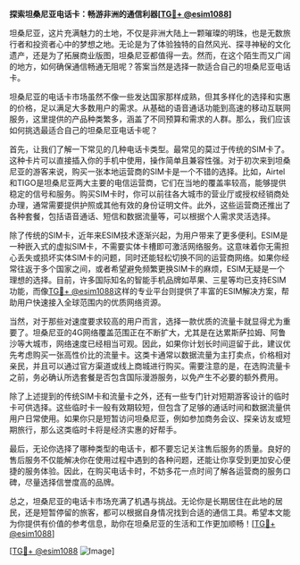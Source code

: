 **探索坦桑尼亚电话卡：畅游非洲的通信利器[[TG💪+ @esim1088](https://t.me/s/esim1088)]**

坦桑尼亚，这片充满魅力的土地，不仅是非洲大陆上一颗璀璨的明珠，也是无数旅行者和投资者心中的梦想之地。无论是为了体验独特的自然风光、探寻神秘的文化遗产，还是为了拓展商业版图，坦桑尼亚都值得一去。然而，在这个陌生而又广阔的地方，如何确保通信畅通无阻呢？答案当然是选择一款适合自己的坦桑尼亚电话卡。

坦桑尼亚的电话卡市场虽然不像一些发达国家那样成熟，但其多样化的选择和实惠的价格，足以满足大多数用户的需求。从基础的语音通话功能到高速的移动互联网服务，这里提供的产品种类繁多，涵盖了不同预算和需求的人群。那么，我们应该如何挑选最适合自己的坦桑尼亚电话卡呢？

首先，让我们了解一下常见的几种电话卡类型。最常见的莫过于传统的SIM卡了。这种卡片可以直接插入你的手机中使用，操作简单且兼容性强。对于初次来到坦桑尼亚的游客来说，购买一张本地运营商的SIM卡是一个不错的选择。比如，Airtel和TIGO是坦桑尼亚两大主要的电信运营商，它们在当地的覆盖率较高，能够提供稳定的信号和服务。购买SIM卡时，你可以前往各大城市的营业厅或授权经销商处办理，通常需要提供护照或其他有效的身份证明文件。此外，这些运营商还推出了各种套餐，包括语音通话、短信和数据流量等，可以根据个人需求灵活选择。

除了传统的SIM卡，近年来ESIM技术逐渐兴起，为用户带来了更多便利。ESIM是一种嵌入式的虚拟SIM卡，不需要实体卡槽即可激活网络服务。这意味着你无需担心丢失或损坏实体SIM卡的问题，同时还能轻松切换不同的运营商网络。如果你经常往返于多个国家之间，或者希望避免频繁更换SIM卡的麻烦，ESIM无疑是一个理想的选择。目前，许多国际知名的智能手机品牌如苹果、三星等均已支持ESIM功能，而像[TG💪+ @esim1088](https://t.me/s/esim1088)这样的专业平台则提供了丰富的ESIM解决方案，帮助用户快速接入全球范围内的优质网络资源。

当然，对于那些对速度要求较高的用户而言，选择一款优质的流量卡就显得尤为重要了。坦桑尼亚的4G网络覆盖范围正在不断扩大，尤其是在达累斯萨拉姆、阿鲁沙等大城市，网络速度已经相当可观。因此，如果你计划长时间逗留于此，建议优先考虑购买一张高性价比的流量卡。这类卡通常以数据流量为主打卖点，价格相对亲民，并且可以通过官方渠道或线上商城进行购买。需要注意的是，在选购流量卡之前，务必确认所选套餐是否包含国际漫游服务，以免产生不必要的额外费用。

除了上述提到的传统SIM卡和流量卡之外，还有一些专门针对短期游客设计的临时卡可供选择。这些临时卡一般有效期较短，但包含了足够的通话时间和数据流量供用户日常使用。如果你只是短暂访问坦桑尼亚，例如参加商务会议、探亲访友或短期旅行，那么这类临时卡将是经济实惠的好帮手。

最后，无论你选择了哪种类型的电话卡，都不要忘记关注售后服务的质量。良好的售后服务不仅能解决你在使用过程中遇到的各种问题，还能让你享受到更加安心便捷的服务体验。因此，在购买电话卡时，不妨多花一点时间了解各运营商的服务口碑，尽量选择信誉度高的品牌。

总之，坦桑尼亚的电话卡市场充满了机遇与挑战。无论你是长期居住在此地的居民，还是短暂停留的旅客，都可以根据自身情况找到合适的通信工具。希望本文能为你提供有价值的参考信息，助你在坦桑尼亚的生活和工作更加顺畅！[[TG💪+ @esim1088](https://t.me/s/esim1088)]

[[TG💪+ @esim1088](https://t.me/s/esim1088) ![Image](https://i.postimg.cc/4NQfJmqS/Snipaste-2025-05-13-00-14-12.png)]
